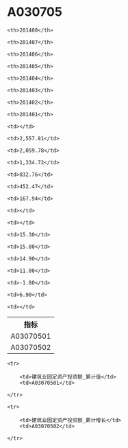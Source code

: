 A030705
======


<table>

<tr>
    <th>指标</th>
    
    <th>201408</th>
    
    <th>201407</th>
    
    <th>201406</th>
    
    <th>201405</th>
    
    <th>201404</th>
    
    <th>201403</th>
    
    <th>201402</th>
    
    <th>201401</th>
    
</tr>


<tr>
    <td>A03070501</td>
    
    <td></td>
    
    <td>2,557.81</td>
    
    <td>2,059.78</td>
    
    <td>1,334.72</td>
    
    <td>832.76</td>
    
    <td>452.47</td>
    
    <td>167.94</td>
    
    <td></td>
    

</tr>

<tr>
    <td>A03070502</td>
    
    <td></td>
    
    <td>15.30</td>
    
    <td>15.80</td>
    
    <td>14.90</td>
    
    <td>11.00</td>
    
    <td>-1.80</td>
    
    <td>6.90</td>
    
    <td></td>
    

</tr>


</table>

<table>
    
    <tr>

        <td>建筑业固定资产投资额_累计值</td>
        <td>A03070501</td>

    </tr>
    
    <tr>

        <td>建筑业固定资产投资额_累计增长</td>
        <td>A03070502</td>

    </tr>
    
</table>